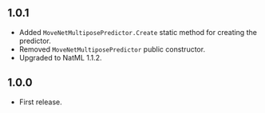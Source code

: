 ## 1.0.1
+ Added `MoveNetMultiposePredictor.Create` static method for creating the predictor.
+ Removed `MoveNetMultiposePredictor` public constructor.
+ Upgraded to NatML 1.1.2.

## 1.0.0
+ First release.